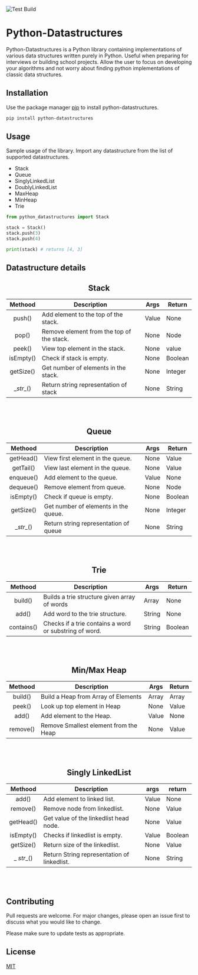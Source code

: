 
![Test Build](https://github.com/TuTomasz/Python-Datastructures/workflows/Test%20Build/badge.svg)
# Python-Datastructures

Python-Datastructures is a Python library containing implementations of various data structures written purely in Python. Useful when preparing for interviews or building school projects. Allow the user to focus on developing your algorithms and not worry about finding python implementations of classic data structures.

## Installation

Use the package manager [pip](https://pip.pypa.io/en/stable/) to install python-datastructures.

```bash
pip install python-datastructures
```

## Usage
Sample usage of the library. Import any datastructure from the list of supported datastructures.

* Stack 
* Queue
* SinglyLinkedList
* DoublyLinkedList
* MaxHeap
* MinHeap
* Trie 

```python
from python_datastructures import Stack

stack = Stack()
stack.push(3)
stack.push(4)

print(stack) # returns [4, 3]
```
## Datastructure details

<div align="center"> <h2>Stack </h2></div>

|  Methood  | Description                               | Args  | Return  |
|:---------:|-------------------------------------------|-------|---------|
| push()    | Add element to the top of the stack.      | Value | None    |
| pop()     | Remove element from the top of the stack. | None  | Node   |
| peek()    | View top element in the stack.            | None  | value   |
| isEmpty() | Check if stack is empty.                  | None  | Boolean |
| getSize() | Get number of elements in the stack.      | None  | Integer |
| \__str__() | Return string representation of stack    | None  | String  |

<br></br>
<div align="center"> <h2>Queue</h2></div>

|  Methood  | Description                           | Args  | Return  |
|:---------:|---------------------------------------|-------|---------|
| getHead() | View first element in the queue.      | None  | Value   |
| getTail() | View last element in the queue.       | None  | Value   |
| enqueue() | Add element to the queue.             | Value | None    |
| dequeue() | Remove element from queue.            | None  | Node   |
| isEmpty() | Check if queue is empty.              | None  | Boolean |
| getSize() | Get number of elements in the queue.  | None  | Integer |
| \__str__() | Return string representation of queue | None  | String  |

<br></br>
<div align="center"> <h2>Trie</h2></div>

|   Methood  | Description                                            | Args   | Return  |
|:----------:|--------------------------------------------------------|--------|---------|
| build()    | Builds a trie structure given array of words           | Array  | None    |
| add()      | Add word to the trie structure.                        | String | None    |
| contains() | Checks if a trie contains a word or substring of word. | String | Boolean |

<br></br>
<div align="center"> <h2>Min/Max Heap</h2></div>


|  Methood | Description                           | Args  | Return |
|:--------:|---------------------------------------|-------|--------|
| build()  | Build a Heap from Array of Elements   | Array | Array  |
| peek()   | Look up top element in Heap           | None  | Value  |
| add()    | Add element to the Heap.              | Value | None   |
| remove() | Remove Smallest element from the Heap | None  | Value  |

<br></br>
<div align="center"> <h2>Singly LinkedList</h2></div>

|  Methood  | Description                                 | args  | return  |
|:---------:|---------------------------------------------|-------|---------|
| add()     | Add element to linked list.                 | Value | None    |
| remove()  | Remove node from linkedlist.                | None  | Value   |
| getHead() | Get value of the linkedlist head node.      | None  | Value   |
| isEmpty() | Checks if linkedlist is empty.              | Value | Boolean |
| getSize() | Return size of the linkedlist.              | None  | Value   |
| _ _str__() | Return String representation of linkedlist. | None  | String  |


<br></br>
## Contributing
Pull requests are welcome. For major changes, please open an issue first to discuss what you would like to change.

Please make sure to update tests as appropriate.

## License
[MIT](https://choosealicense.com/licenses/mit/)
